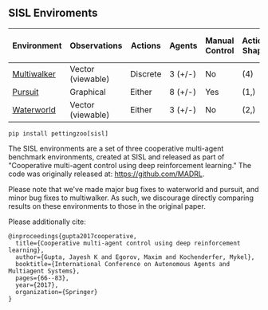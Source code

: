 ## SISL Enviroments

| Environment                       | Observations      | Actions  | Agents  | Manual Control | Action Shape | Action Values |  Num States | Average Total Reward |
|-----------------------------------|-------------------|----------|---------|----------------|--------------|---------------|-------------|----------------|
| [Multiwalker](sisl/multiwalker)| Vector (viewable) | Discrete | 3 (+/-) | No             | (4)          | (-1, 1)       | ?           | -43.44 |
| [Pursuit](sisl/pursuit)        | Graphical         | Either   | 8 (+/-) | Yes            | (1,)         | [0,4]         | ?           | 3.07 |
| [Waterworld](sisl/waterworld)  | Vector (viewable) | Either   | 3 (+/-) | No             | (2,)         | (-1, 1)       | ?           | -0.54 |

`pip install pettingzoo[sisl]`

The SISL environments are a set of three cooperative multi-agent benchmark environments, created at SISL and released as part of "Cooperative multi-agent control using deep reinforcement learning." The code was originally released at: https://github.com/MADRL.

Please note that we've made major bug fixes to waterworld and pursuit, and minor bug fixes to multiwalker. As such, we discourage directly comparing results on these environments to those in the original paper.

Please additionally cite:

```
@inproceedings{gupta2017cooperative,
  title={Cooperative multi-agent control using deep reinforcement learning},
  author={Gupta, Jayesh K and Egorov, Maxim and Kochenderfer, Mykel},
  booktitle={International Conference on Autonomous Agents and Multiagent Systems},
  pages={66--83},
  year={2017},
  organization={Springer}
}
```
